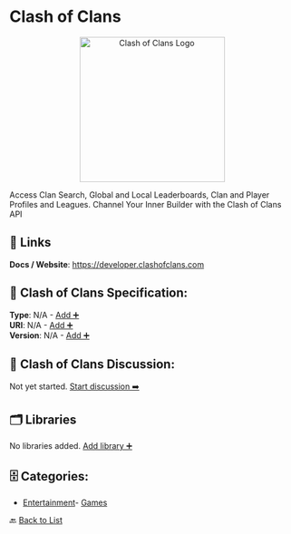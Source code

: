 # Clash of Clans
<p align="center">
    <img width="256" src="https://raw.githubusercontent.com/apis-list/apis-list/main/apis/clash-of-clans/logo_256x256.png" alt="Clash of Clans Logo"/>
</p>
Access Clan Search, Global and Local Leaderboards, Clan and Player Profiles and Leagues. Channel Your Inner Builder with the Clash of Clans API

##  🔗 Links
**Docs / Website**: https://developer.clashofclans.com

## 🧬 Clash of Clans Specification:
**Type**: N/A - [Add ➕](https://github.com/apis-list/apis-list/edit/main/apis.yaml#L3314)  
**URI**: N/A - [Add ➕](https://github.com/apis-list/apis-list/edit/main/apis.yaml#L3314)  
**Version**: N/A - [Add ➕](https://github.com/apis-list/apis-list/edit/main/apis.yaml#L3314)

## 💬 Clash of Clans Discussion:
Not yet started. [Start discussion ➡️](https://github.com/apis-list/apis-list/discussions/new)

## 🗂️ Libraries

No libraries added. [Add library ➕](https://github.com/apis-list/apis-list/edit/main/apis.yaml#L3314)    


## 🗄️ Categories:
- [Entertainment](https://github.com/apis-list/apis-list#entertainment-)- [Games](https://github.com/apis-list/apis-list#games-)

🔙  [Back to List](https://github.com/apis-list/apis-list)
